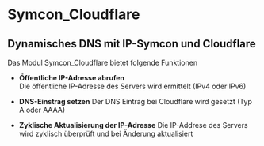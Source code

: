 # Symcon_Cloudflare

## Dynamisches DNS mit IP-Symcon und Cloudflare

Das Modul Symcon_Cloudflare bietet folgende Funktionen

- __Öffentliche IP-Adresse abrufen__  
	Die öffentliche IP-Adresse des Servers wird ermittelt (IPv4 oder IPv6)

- __DNS-Einstrag setzen__ 
	Der DNS Eintrag bei Cloudflare wird gesetzt (Typ A oder AAAA)

- __Zyklische Aktualisierung der IP-Adresse__ 
	Die IP-Addrese des Servers wird zyklisch überprüft und bei Änderung aktualisiert
